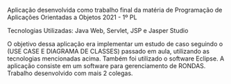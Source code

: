 Aplicação desenvolvida como trabalho final da matéria de Programação de Aplicações Orientadas a Objetos 2021 - 1º PL

Tecnologias Utilizadas: Java Web, Servlet, JSP e Jasper Studio

O objetivo dessa aplicação era implementar um estudo de caso seguindo o (USE CASE E DIAGRAMA DE CLASSES) passado em aula, utilizando as tecnologias mencionadas acima. Também foi utilizado o software Eclipse. A aplicação consiste em um software para gerenciamento de RONDAS. Trabalho desenvolvido com mais 2 colegas.
